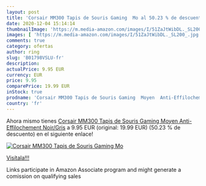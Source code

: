 ```yaml
---
layout: post
title: 'Corsair MM300 Tapis de Souris Gaming  Mo al 50.23 % de descuento'
date: 2020-12-04 15:14:14
thumbnailImage: 'https://m.media-amazon.com/images/I/51ZaJtWibDL._SL200_.jpg'
images: [ 'https://m.media-amazon.com/images/I/51ZaJtWibDL._SL200_.jpg' ]
comments: true
category: ofertas
author: ring
slug: 'B01798VSLU-fr'
description:
actualPrice: 9.95 EUR
currency: EUR
price: 9.95
comparePrice: 19.99 EUR
inStock: true
prodname: 'Corsair MM300 Tapis de Souris Gaming  Moyen  Anti-Effilochement  Noir/Gris'
country: 'fr'
---
```


Ahora mismo tienes [Corsair MM300 Tapis de Souris Gaming  Moyen  Anti-Effilochement  Noir/Gris](https://www.amazon.fr/dp/B01798VSLU/?tag=tolees0d-21) a 9.95 EUR (original: 19.99 EUR) (50.23 %  de descuento) en el siguiente enlace!

[![Corsair MM300 Tapis de Souris Gaming  Mo](https://m.media-amazon.com/images/I/51ZaJtWibDL._SL200_.jpg)](https://www.amazon.fr/dp/B01798VSLU/?tag=tolees0d-21)

[Visítala!!!](https://www.amazon.fr/dp/B01798VSLU/?tag=tolees0d-21)

Links participate in Amazon Associate program and might generate a comission on qualifying sales
